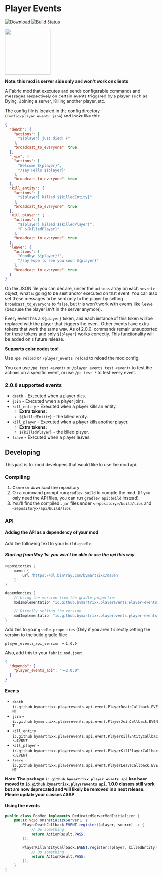 # Player Events

[ ![Download](https://api.bintray.com/packages/bymartrixx/maven/player_events_api/images/download.svg) ](https://github.com/ByMartrixx/join-messages/releases/tag/1.0.0)
[ ![Build Status](https://travis-ci.com/ByMartrixx/player-events.svg?branch=master)](https://travis-ci.com/ByMartrixx/player-events)

<a href='https://www.curseforge.com/minecraft/mc-mods/fabric-api'><img src='https://i.imgur.com/Ol1Tcf8.png' width="150"></a>

**Note: this mod is server side only and won't work on clients**

A Fabric mod that executes and sends configurable commands and messages respectively on certain events triggered by a player, such as Dying, Joining a server, Killing another player, etc.

The config file is located in the config directory (`config/player_events.json`) and looks like this:

```JSON
{
  "death": {
    "actions": [
      "${player} just died! F"
    ],
    "broadcast_to_everyone": true
  },
  "join": {
    "actions": [
      "Welcome ${player}",
      "/say Hello ${player}"
    ],
    "broadcast_to_everyone": true
  },
  "kill_entity": {
    "actions": [
      "${player} killed ${killedEntity}"
    ],
    "broadcast_to_everyone": true
  },
  "kill_player": {
    "actions": [
      "${player} killed ${killedPlayer}",
      "F ${killedPlayer}"
    ],
    "broadcast_to_everyone": true
  },
  "leave": {
    "actions": [
      "Goodbye ${player}!",
      "/say Hope to see you soon ${player}"
    ],
    "broadcast_to_everyone": true
  }
}
```

On the JSON file you can declare, under the `actions` array on each `<event>` object, what is going to be sent and/or executed on that event. You can also set these messages to be sent only to the player by setting `broadcast_to_everyone` to `false`, but this won't work with events like `leave` (because the player isn't in the server anymore).

Every event has a `${player}` token, and each instance of this token will be replaced with the player that triggers the event. Other events have extra tokens that work the same way.
As of 2.0.0, commands remain unsupported for these tokens and only `${player}` works correctly. This functionality will be added on a future release.

**Supports [color codes](https://minecraft.gamepedia.com/Formatting_codes#Color_codes) too!**

Use `/pe reload` or `/player_events reload` to reload the mod config.

You can use `/pe test <event>` or `/player_events test <event>` to test the actions on a specific event, or use `/pe test *` to test every event.

### 2.0.0 supported events
* `death` - Executed when a player dies.
* `join` - Executed when a player joins.
* `kill_entity` - Executed when a player kills an entity. 
  * **Extra tokens:**
  * `${killedEntity}` - the killed entity.
* `kill_player` - Executed when a player kills another player.
  * **Extra tokens:**
  * `${killedPlayer}` - the killed player.
* `leave` - Executed when a player leaves.

## Developing
This part is for mod developers that would like to use the mod api.

### Compiling

1. Clone or download the repository
2. On a command prompt run `gradlew build` to compile the mod. (If you only need the API files, you can run `gradlew api:build` instead)
3. You'll find the compiled `.jar` files under `<repository>/build/libs` and `<repository>/api/build/libs`

### API
#### Adding the API as a dependency of your mod
Add the following text to your `build.gradle`:
##### Starting from May 1st you won't be able to use the api this way
```groovy
repositories {
    maven {
        url 'https://dl.bintray.com/bymartrixx/maven'    
    }
}

dependencies {
    // Using the version from the gradle.properties
    modImplementation "io.github.bymartrixx.playerevents:player-events-api:${project.player_events_api_version}"

    // Directly setting the version
    modImplementation "io.github.bymartrixx.playerevents:player-events-api:2.0.0"
}
```
Add this to your `gradle.properties` (Only if you aren't directly setting the version to the build.gradle file):
```properties
player_events_api_version = 2.0.0
```

Also, add this to your `fabric.mod.json`:
```json
{
  "depends": {
    "player_events_api": ">=2.0.0"
  }
}
```

#### Events
* `death` - `io.github.bymartrixx.playerevents.api.event.PlayerDeathCallback.EVENT`
* `join` - `io.github.bymartrixx.playerevents.api.event.PlayerJoinCallback.EVENT`
* `kill_entity` - `io.github.bymartrixx.playerevents.api.event.PlayerKillEntityCallback.EVENT`
* `kill_player` - `io.github.bymartrixx.playerevents.api.event.PlayerKillPlayerCallback.EVENT`
* `leave` - `io.github.bymartrixx.playerevents.api.event.PlayerLeaveCallback.EVENT`

**Note: The package `io.github.bymartrixx.player_events.api` has been moved to `io.github.bymartrixx.playerevents.api`. 1.0.0 classes still work but are now deprecated and will likely be removed in a next release. Please update your classes ASAP**

#### Using the events
```java
public class FooMod implements DedicatedServerModInitializer {
    public void onInitializeServer() {
        PlayerDeathCallback.EVENT.register((player, source) -> {
            // Do something
            return ActionResult.PASS;
        });

        PlayerKillEntityCallback.EVENT.register((player, killedEntity) -> {
            // Do something
            return ActionResult.PASS;
        });
    }
}
```
